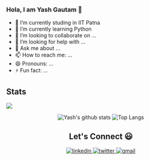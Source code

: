 ### Hola, I am Yash Gautam 👋 

- 🔭 I’m currently studing in IIT Patna
- 🌱 I’m currently learning Python
- 👯 I’m looking to collaborate on ...
- 🤔 I’m looking for help with ...
- 💬 Ask me about ...
- 📫 How to reach me: ...
- 😄 Pronouns: ...
- ⚡ Fun fact: ...

 ## Stats
![](https://komarev.com/ghpvc/?username=yashgautam9274&color=grey) <p align = "center">
![Yash's github stats](https://github-readme-stats.vercel.app/api?username=yashgautam9274&count_private=true&include_all_commits=true&theme=radical)
![Top Langs](https://github-readme-stats.vercel.app/api/top-langs/?username=yashgautam9274&layout=compact&theme=tokyonight&hide=&show=python,c++)

<h2 align="center" >Let's Connect 😃</h2>
<div align="center">
<a href="https://www.linkedin.com/in/yash-gautam-0773b7200" target="_blank">
<img src=https://img.shields.io/badge/linkedin-%231E77B5.svg?&style=for-the-badge&logo=linkedin&logoColor=white alt=linkedin style="margin-bottom: 5px;" />
</a>
<a href="https://twitter.com/9274Gautam" target="_blank">
<img src=https://img.shields.io/badge/twitter-%2300acee.svg?&style=for-the-badge&logo=twitter&logoColor=white alt=twitter style="margin-bottom: 5px;" />
</a>
<a href="mailto:yash9274gautam@gmail.com/?hl=en" target="_blank">
<img src=https://img.shields.io/badge/gmail-%23000000.svg?&style=for-the-badge&logo=gmail&logoColor=red alt=gmail style="margin-bottom: 5px;" />
</a> 
</div>  
